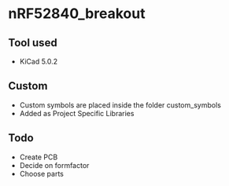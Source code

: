 # nRF52840_breakout

## Tool used

 - KiCad 5.0.2

## Custom

 - Custom symbols are placed inside the folder custom_symbols
 - Added as Project Specific Libraries

## Todo

 - Create PCB
 - Decide on formfactor
 - Choose parts
